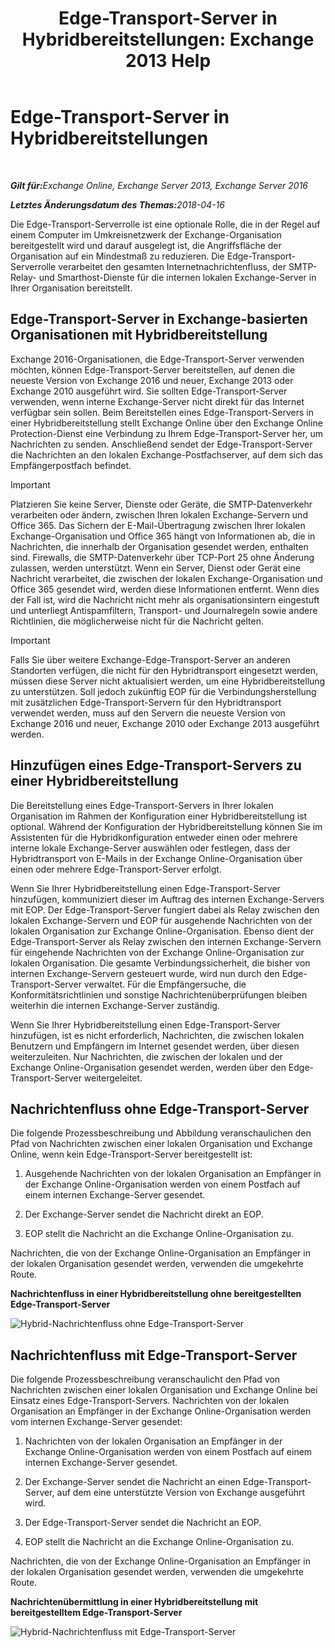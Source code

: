 ﻿---
title: 'Edge-Transport-Server in Hybridbereitstellungen: Exchange 2013 Help'
TOCTitle: Edge-Transport-Server in Hybridbereitstellungen
ms:assetid: 166b1490-5c56-40df-a17b-e8bb36224fd9
ms:mtpsurl: https://technet.microsoft.com/de-de/library/Hh134662(v=EXCHG.150)
ms:contentKeyID: 50477178
ms.date: 04/26/2018
mtps_version: v=EXCHG.150
ms.translationtype: HT
---

# Edge-Transport-Server in Hybridbereitstellungen

 

_<strong>Gilt für:</strong>Exchange Online, Exchange Server 2013, Exchange Server 2016_

_<strong>Letztes Änderungsdatum des Themas:</strong>2018-04-16_

Die Edge-Transport-Serverrolle ist eine optionale Rolle, die in der Regel auf einem Computer im Umkreisnetzwerk der Exchange-Organisation bereitgestellt wird und darauf ausgelegt ist, die Angriffsfläche der Organisation auf ein Mindestmaß zu reduzieren. Die Edge-Transport-Serverrolle verarbeitet den gesamten Internetnachrichtenfluss, der SMTP-Relay- und Smarthost-Dienste für die internen lokalen Exchange-Server in Ihrer Organisation bereitstellt.

## Edge-Transport-Server in Exchange-basierten Organisationen mit Hybridbereitstellung

Exchange 2016-Organisationen, die Edge-Transport-Server verwenden möchten, können Edge-Transport-Server bereitstellen, auf denen die neueste Version von Exchange 2016 und neuer, Exchange 2013 oder Exchange 2010 ausgeführt wird. Sie sollten Edge-Transport-Server verwenden, wenn interne Exchange-Server nicht direkt für das Internet verfügbar sein sollen. Beim Bereitstellen eines Edge-Transport-Servers in einer Hybridbereitstellung stellt Exchange Online über den Exchange Online Protection-Dienst eine Verbindung zu Ihrem Edge-Transport-Server her, um Nachrichten zu senden. Anschließend sendet der Edge-Transport-Server die Nachrichten an den lokalen Exchange-Postfachserver, auf dem sich das Empfängerpostfach befindet.


> [!IMPORTANT]
> Platzieren Sie keine Server, Dienste oder Geräte, die SMTP-Datenverkehr verarbeiten oder ändern, zwischen Ihren lokalen Exchange-Servern und Office 365. Das Sichern der E-Mail-Übertragung zwischen Ihrer lokalen Exchange-Organisation und Office 365 hängt von Informationen ab, die in Nachrichten, die innerhalb der Organisation gesendet werden, enthalten sind. Firewalls, die SMTP-Datenverkehr über TCP-Port 25 ohne Änderung zulassen, werden unterstützt. Wenn ein Server, Dienst oder Gerät eine Nachricht verarbeitet, die zwischen der lokalen Exchange-Organisation und Office 365 gesendet wird, werden diese Informationen entfernt. Wenn dies der Fall ist, wird die Nachricht nicht mehr als organisationsintern eingestuft und unterliegt Antispamfiltern, Transport- und Journalregeln sowie andere Richtlinien, die möglicherweise nicht für die Nachricht gelten.




> [!IMPORTANT]
> Falls Sie über weitere Exchange-Edge-Transport-Server an anderen Standorten verfügen, die nicht für den Hybridtransport eingesetzt werden, müssen diese Server nicht aktualisiert werden, um eine Hybridbereitstellung zu unterstützen. Soll jedoch zukünftig EOP für die Verbindungsherstellung mit zusätzlichen Edge-Transport-Servern für den Hybridtransport verwendet werden, muss auf den Servern die neueste Version von Exchange 2016 und neuer, Exchange 2010 oder Exchange 2013 ausgeführt werden.



## Hinzufügen eines Edge-Transport-Servers zu einer Hybridbereitstellung

Die Bereitstellung eines Edge-Transport-Servers in Ihrer lokalen Organisation im Rahmen der Konfiguration einer Hybridbereitstellung ist optional. Während der Konfiguration der Hybridbereitstellung können Sie im Assistenten für die Hybridkonfiguration entweder einen oder mehrere interne lokale Exchange-Server auswählen oder festlegen, dass der Hybridtransport von E-Mails in der Exchange Online-Organisation über einen oder mehrere Edge-Transport-Server erfolgt.

Wenn Sie Ihrer Hybridbereitstellung einen Edge-Transport-Server hinzufügen, kommuniziert dieser im Auftrag des internen Exchange-Servers mit EOP. Der Edge-Transport-Server fungiert dabei als Relay zwischen den lokalen Exchange-Servern und EOP für ausgehende Nachrichten von der lokalen Organisation zur Exchange Online-Organisation. Ebenso dient der Edge-Transport-Server als Relay zwischen den internen Exchange-Servern für eingehende Nachrichten von der Exchange Online-Organisation zur lokalen Organisation. Die gesamte Verbindungssicherheit, die bisher von internen Exchange-Servern gesteuert wurde, wird nun durch den Edge-Transport-Server verwaltet. Für die Empfängersuche, die Konformitätsrichtlinien und sonstige Nachrichtenüberprüfungen bleiben weiterhin die internen Exchange-Server zuständig.

Wenn Sie Ihrer Hybridbereitstellung einen Edge-Transport-Server hinzufügen, ist es nicht erforderlich, Nachrichten, die zwischen lokalen Benutzern und Empfängern im Internet gesendet werden, über diesen weiterzuleiten. Nur Nachrichten, die zwischen der lokalen und der Exchange Online-Organisation gesendet werden, werden über den Edge-Transport-Server weitergeleitet.

## Nachrichtenfluss ohne Edge-Transport-Server

Die folgende Prozessbeschreibung und Abbildung veranschaulichen den Pfad von Nachrichten zwischen einer lokalen Organisation und Exchange Online, wenn kein Edge-Transport-Server bereitgestellt ist:

1.  Ausgehende Nachrichten von der lokalen Organisation an Empfänger in der Exchange Online-Organisation werden von einem Postfach auf einem internen Exchange-Server gesendet.

2.  Der Exchange-Server sendet die Nachricht direkt an EOP.

3.  EOP stellt die Nachricht an die Exchange Online-Organisation zu.

Nachrichten, die von der Exchange Online-Organisation an Empfänger in der lokalen Organisation gesendet werden, verwenden die umgekehrte Route.

**Nachrichtenfluss in einer Hybridbereitstellung ohne bereitgestellten Edge-Transport-Server**

![Hybrid-Nachrichtenfluss ohne Edge-Transport-Server](images/Hh134662.a95b4d1e-fd4a-4952-b891-22f84c9e71a3(EXCHG.150).png "Hybrid-Nachrichtenfluss ohne Edge-Transport-Server")

## Nachrichtenfluss mit Edge-Transport-Server

Die folgende Prozessbeschreibung veranschaulicht den Pfad von Nachrichten zwischen einer lokalen Organisation und Exchange Online bei Einsatz eines Edge-Transport-Servers. Nachrichten von der lokalen Organisation an Empfänger in der Exchange Online-Organisation werden vom internen Exchange-Server gesendet:

1.  Nachrichten von der lokalen Organisation an Empfänger in der Exchange Online-Organisation werden von einem Postfach auf einem internen Exchange-Server gesendet.

2.  Der Exchange-Server sendet die Nachricht an einen Edge-Transport-Server, auf dem eine unterstützte Version von Exchange ausgeführt wird.

3.  Der Edge-Transport-Server sendet die Nachricht an EOP.

4.  EOP stellt die Nachricht an die Exchange Online-Organisation zu.

Nachrichten, die von der Exchange Online-Organisation an Empfänger in der lokalen Organisation gesendet werden, verwenden die umgekehrte Route.

**Nachrichtenübermittlung in einer Hybridbereitstellung mit bereitgestelltem Edge-Transport-Server**

![Hybrid-Nachrichtenfluss mit Edge-Transport-Server](images/Hh134662.821fe099-56f5-4501-8e1a-e184ba07a653(EXCHG.150).png "Hybrid-Nachrichtenfluss mit Edge-Transport-Server")

